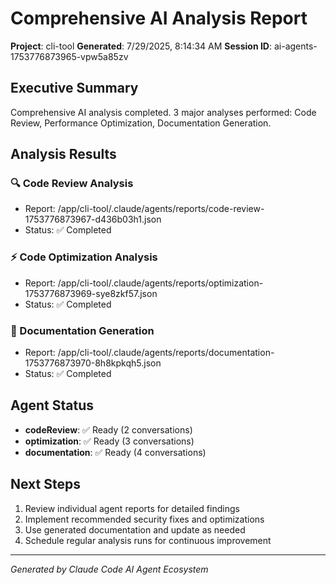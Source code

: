 # Comprehensive AI Analysis Report

**Project**: cli-tool
**Generated**: 7/29/2025, 8:14:34 AM
**Session ID**: ai-agents-1753776873965-vpw5a85zv

## Executive Summary

Comprehensive AI analysis completed. 3 major analyses performed: Code Review, Performance Optimization, Documentation Generation.

## Analysis Results

### 🔍 Code Review Analysis
- Report: /app/cli-tool/.claude/agents/reports/code-review-1753776873967-d436b03h1.json
- Status: ✅ Completed

### ⚡ Code Optimization Analysis
- Report: /app/cli-tool/.claude/agents/reports/optimization-1753776873969-sye8zkf57.json
- Status: ✅ Completed

### 📝 Documentation Generation
- Report: /app/cli-tool/.claude/agents/reports/documentation-1753776873970-8h8kpkqh5.json
- Status: ✅ Completed

## Agent Status

- **codeReview**: ✅ Ready (2 conversations)
- **optimization**: ✅ Ready (3 conversations)
- **documentation**: ✅ Ready (4 conversations)

## Next Steps

1. Review individual agent reports for detailed findings
2. Implement recommended security fixes and optimizations
3. Use generated documentation and update as needed
4. Schedule regular analysis runs for continuous improvement

---
*Generated by Claude Code AI Agent Ecosystem*
